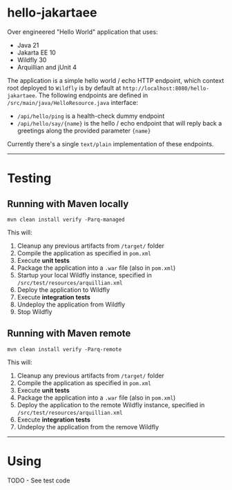 # hello-jakartaee
Over engineered "Hello World" application that uses:
* Java 21
* Jakarta EE 10
* Wildfly 30
* Arquillian and jUnit 4

The application is a simple hello world / echo HTTP endpoint, which context root deployed to `Wildfly` is by default at `http://localhost:8080/hello-jakartaee`.
The following endpoints are defined in `/src/main/java/HelloResource.java` interface:
- `/api/hello/ping` is a health-check dummy endpoint
- `/api/hello/say/{name}` is the hello / echo endpoint that will reply back a greetings along the provided parameter `{name}`

Currently there's a single `text/plain` implementation of these endpoints.

***

# Testing
## Running with Maven locally
```
mvn clean install verify -Parq-managed
```
This will:
1. Cleanup any previous artifacts from `/target/` folder
2. Compile the application as specified in `pom.xml`
3. Execute **unit tests** 
4. Package the application into a `.war` file (also in `pom.xml`)
5. Startup your local Wildfly instance, specified in `/src/test/resources/arquillian.xml`
6. Deploy the application to Wildfly
7. Execute **integration tests** 
8. Undeploy the application from Wildfly
9. Stop Wildfly

## Running with Maven remote
```
mvn clean install verify -Parq-remote
```
This will:
1. Cleanup any previous artifacts from `/target/` folder
2. Compile the application as specified in `pom.xml`
3. Execute **unit tests** 
4. Package the application into a `.war` file (also in `pom.xml`)
5. Deploy the application to the remote Wildfly instance, specified in `/src/test/resources/arquillian.xml`
7. Execute **integration tests** 
8. Undeploy the application from the remove Wildfly

***

# Using
TODO - See test code
